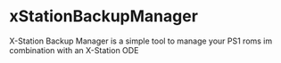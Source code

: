 # xStationBackupManager
X-Station Backup Manager is a simple tool to manage your PS1 roms im combination with an X-Station ODE